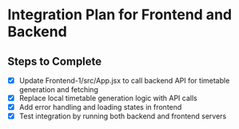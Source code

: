 # Integration Plan for Frontend and Backend

## Steps to Complete
- [x] Update Frontend-1/src/App.jsx to call backend API for timetable generation and fetching
- [x] Replace local timetable generation logic with API calls
- [x] Add error handling and loading states in frontend
- [x] Test integration by running both backend and frontend servers
